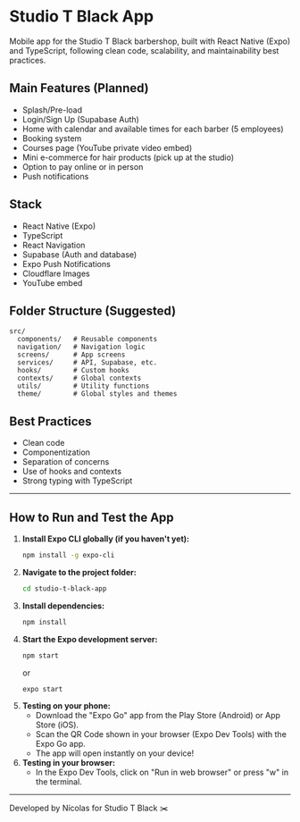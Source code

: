# Studio T Black App

Mobile app for the Studio T Black barbershop, built with React Native (Expo) and TypeScript, following clean code, scalability, and maintainability best practices.

## Main Features (Planned)
- Splash/Pre-load
- Login/Sign Up (Supabase Auth)
- Home with calendar and available times for each barber (5 employees)
- Booking system
- Courses page (YouTube private video embed)
- Mini e-commerce for hair products (pick up at the studio)
- Option to pay online or in person
- Push notifications

## Stack
- React Native (Expo)
- TypeScript
- React Navigation
- Supabase (Auth and database)
- Expo Push Notifications
- Cloudflare Images
- YouTube embed

## Folder Structure (Suggested)

```
src/
  components/   # Reusable components
  navigation/   # Navigation logic
  screens/      # App screens
  services/     # API, Supabase, etc.
  hooks/        # Custom hooks
  contexts/     # Global contexts
  utils/        # Utility functions
  theme/        # Global styles and themes
```

## Best Practices
- Clean code
- Componentization
- Separation of concerns
- Use of hooks and contexts
- Strong typing with TypeScript

---

## How to Run and Test the App

1. **Install Expo CLI globally (if you haven't yet):**
   ```sh
   npm install -g expo-cli
   ```
2. **Navigate to the project folder:**
   ```sh
   cd studio-t-black-app
   ```
3. **Install dependencies:**
   ```sh
   npm install
   ```
4. **Start the Expo development server:**
   ```sh
   npm start
   ```
   or
   ```sh
   expo start
   ```
5. **Testing on your phone:**
   - Download the "Expo Go" app from the Play Store (Android) or App Store (iOS).
   - Scan the QR Code shown in your browser (Expo Dev Tools) with the Expo Go app.
   - The app will open instantly on your device!
6. **Testing in your browser:**
   - In the Expo Dev Tools, click on "Run in web browser" or press "w" in the terminal.

---

Developed by Nícolas for Studio T Black ✂️ 